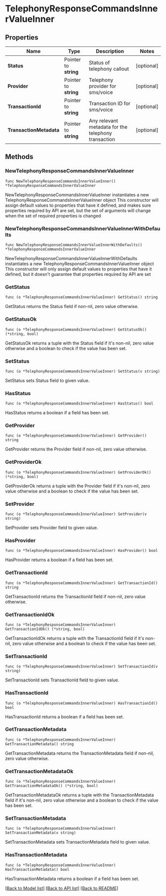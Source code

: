 # TelephonyResponseCommandsInnerValueInner

## Properties

Name | Type | Description | Notes
------------ | ------------- | ------------- | -------------
**Status** | Pointer to **string** | Status of telephony callout | [optional] 
**Provider** | Pointer to **string** | Telephony provider for sms/voice | [optional] 
**TransactionId** | Pointer to **string** | Transaction ID for sms/voice | [optional] 
**TransactionMetadata** | Pointer to **string** | Any relevant metadata for the telephony transaction | [optional] 

## Methods

### NewTelephonyResponseCommandsInnerValueInner

`func NewTelephonyResponseCommandsInnerValueInner() *TelephonyResponseCommandsInnerValueInner`

NewTelephonyResponseCommandsInnerValueInner instantiates a new TelephonyResponseCommandsInnerValueInner object
This constructor will assign default values to properties that have it defined,
and makes sure properties required by API are set, but the set of arguments
will change when the set of required properties is changed

### NewTelephonyResponseCommandsInnerValueInnerWithDefaults

`func NewTelephonyResponseCommandsInnerValueInnerWithDefaults() *TelephonyResponseCommandsInnerValueInner`

NewTelephonyResponseCommandsInnerValueInnerWithDefaults instantiates a new TelephonyResponseCommandsInnerValueInner object
This constructor will only assign default values to properties that have it defined,
but it doesn't guarantee that properties required by API are set

### GetStatus

`func (o *TelephonyResponseCommandsInnerValueInner) GetStatus() string`

GetStatus returns the Status field if non-nil, zero value otherwise.

### GetStatusOk

`func (o *TelephonyResponseCommandsInnerValueInner) GetStatusOk() (*string, bool)`

GetStatusOk returns a tuple with the Status field if it's non-nil, zero value otherwise
and a boolean to check if the value has been set.

### SetStatus

`func (o *TelephonyResponseCommandsInnerValueInner) SetStatus(v string)`

SetStatus sets Status field to given value.

### HasStatus

`func (o *TelephonyResponseCommandsInnerValueInner) HasStatus() bool`

HasStatus returns a boolean if a field has been set.

### GetProvider

`func (o *TelephonyResponseCommandsInnerValueInner) GetProvider() string`

GetProvider returns the Provider field if non-nil, zero value otherwise.

### GetProviderOk

`func (o *TelephonyResponseCommandsInnerValueInner) GetProviderOk() (*string, bool)`

GetProviderOk returns a tuple with the Provider field if it's non-nil, zero value otherwise
and a boolean to check if the value has been set.

### SetProvider

`func (o *TelephonyResponseCommandsInnerValueInner) SetProvider(v string)`

SetProvider sets Provider field to given value.

### HasProvider

`func (o *TelephonyResponseCommandsInnerValueInner) HasProvider() bool`

HasProvider returns a boolean if a field has been set.

### GetTransactionId

`func (o *TelephonyResponseCommandsInnerValueInner) GetTransactionId() string`

GetTransactionId returns the TransactionId field if non-nil, zero value otherwise.

### GetTransactionIdOk

`func (o *TelephonyResponseCommandsInnerValueInner) GetTransactionIdOk() (*string, bool)`

GetTransactionIdOk returns a tuple with the TransactionId field if it's non-nil, zero value otherwise
and a boolean to check if the value has been set.

### SetTransactionId

`func (o *TelephonyResponseCommandsInnerValueInner) SetTransactionId(v string)`

SetTransactionId sets TransactionId field to given value.

### HasTransactionId

`func (o *TelephonyResponseCommandsInnerValueInner) HasTransactionId() bool`

HasTransactionId returns a boolean if a field has been set.

### GetTransactionMetadata

`func (o *TelephonyResponseCommandsInnerValueInner) GetTransactionMetadata() string`

GetTransactionMetadata returns the TransactionMetadata field if non-nil, zero value otherwise.

### GetTransactionMetadataOk

`func (o *TelephonyResponseCommandsInnerValueInner) GetTransactionMetadataOk() (*string, bool)`

GetTransactionMetadataOk returns a tuple with the TransactionMetadata field if it's non-nil, zero value otherwise
and a boolean to check if the value has been set.

### SetTransactionMetadata

`func (o *TelephonyResponseCommandsInnerValueInner) SetTransactionMetadata(v string)`

SetTransactionMetadata sets TransactionMetadata field to given value.

### HasTransactionMetadata

`func (o *TelephonyResponseCommandsInnerValueInner) HasTransactionMetadata() bool`

HasTransactionMetadata returns a boolean if a field has been set.


[[Back to Model list]](../README.md#documentation-for-models) [[Back to API list]](../README.md#documentation-for-api-endpoints) [[Back to README]](../README.md)


